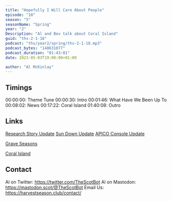 ```yaml
---
title: "Hopefully I Will Care About People"
episode: "18"
season: "5"
seasonName: "Spring"
year: "2"
Description: "Al and Bev talk about Coral Island"
guid: "ths-2-1-18"
podcast: "ths/year2/spring/ths-2-1-18.mp3"
podcast_bytes: "148631077"
podcast_duration: "01:43:01"
date: 2023-05-03T19:00:00+01:00

author: "Al McKinlay"
---
```


## Timings

00:00:00: Theme Tune
00:00:30: Intro
00:01:46: What Have We Been Up To
00:08:02: News
00:17:22: Coral Island
01:40:08: Outro

## Links

[Research Story Update](https://store.steampowered.com/news/app/1629830/view/3687926259912252698)
[Sun Down Update](https://store.steampowered.com/news/app/2308360/view/3681172219975364578)
[APICO Console Update](https://twitter.com/apico_game/status/1652010540104024065)

[Grave Seasons](https://twitter.com/perfectgarbo/status/1650524173804920835)

[Coral Island](https://www.stairwaygames.com/coral-island)

## Contact

Al on Twitter: https://twitter.com/TheScotBot
Al on Mastodon: https://mastodon.scot/@TheScotBot
Email Us: https://harvestseason.club/contact/
